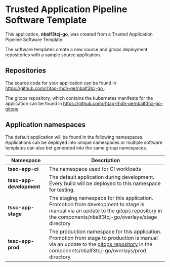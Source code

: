 # Trusted Application Pipeline Software Template

This application, **nbalf3tcj-go**, was created from a Trusted Application Pipeline Software Template.

The software templates create a new source and gitops deployment repositories with a sample source application. 

## Repositories

The source code for your application can be found in [https://github.com/rhtap-rhdh-qe/nbalf3tcj-go ](https://github.com/rhtap-rhdh-qe/nbalf3tcj-go ).
 
The gitops repository, which contains the kubernetes manifests for the application can be found in 
[https://github.com/rhtap-rhdh-qe/nbalf3tcj-go-gitops ](https://github.com/rhtap-rhdh-qe/nbalf3tcj-go-gitops ) 

## Application namespaces 

The default application will be found in the following namespaces. Applications can be deployed into unique namespaces or multiple software templates can also bet generated into the same group namespaces.  

|  Namespace   |  Description   |  
| -------- | -------- |
| **tssc-app-ci** | The namespace used for CI workloads |
| **tssc-app-development** | The default application during development. Every build will be deployed to this namespace for testing. |
| **tssc-app-stage** | The staging namespace for this application. Promotion from development to stage is manual via an update to the [gitops repository](https://github.com/rhtap-rhdh-qe/nbalf3tcj-go-gitops ) in the components/nbalf3tcj-go/overlays/stage directory |
| **tssc-app-prod** | The production namespace for this application. Promotion from stage to production is manual via an update to the [gitops repository](https://github.com/rhtap-rhdh-qe/nbalf3tcj-go-gitops ) in the components/nbalf3tcj-go/overlays/prod directory |